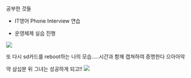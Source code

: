 공부한 것들
- IT영어 Phone Interview 연습

- 운영체제 실습 진행
<img src="https://img1.daumcdn.net/thumb/R1280x0/?scode=mtistory2&fname=https%3A%2F%2Fk.kakaocdn.net%2Fdn%2FcFqYTF%2FbtqEBeM7zD4%2F3VZMq6BaHiYXLKokCNfQsK%2Fimg.png"/>

또 다시 sd카드를 reboot하는 나의 모습.....시간과 함께 캡쳐하여 증명한다 으아아악

약 삼십분 뒤 그녀는 성공하게 되고!!
<img src="https://img1.daumcdn.net/thumb/R1280x0/?scode=mtistory2&fname=https%3A%2F%2Fk.kakaocdn.net%2Fdn%2FSI92a%2FbtqEC85LmJD%2FKlZp518eigCjofDLLmO35k%2Fimg.png"/>
